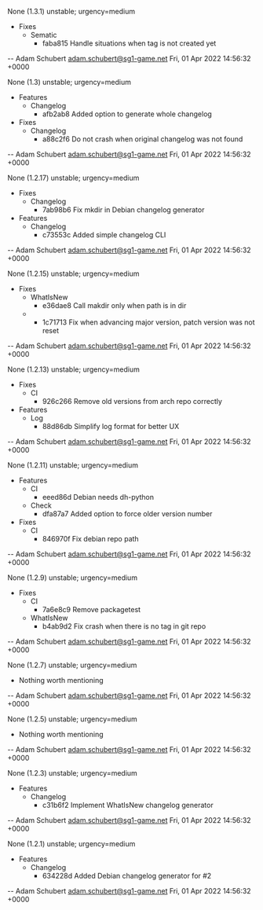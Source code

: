 None (1.3.1) unstable; urgency=medium

  * Fixes
    * Sematic
      * faba815 Handle situations when tag is not created yet

 -- Adam Schubert <adam.schubert@sg1-game.net>  Fri, 01 Apr 2022 14:56:32 +0000


None (1.3) unstable; urgency=medium

  * Features
    * Changelog
      * afb2ab8 Added option to generate whole changelog
  * Fixes
    * Changelog
      * a88c2f6 Do not crash when original changelog was not found

 -- Adam Schubert <adam.schubert@sg1-game.net>  Fri, 01 Apr 2022 14:56:32 +0000


None (1.2.17) unstable; urgency=medium

  * Fixes
    * Changelog
      * 7ab98b6 Fix mkdir in Debian changelog generator
  * Features
    * Changelog
      * c73553c Added simple changelog CLI

 -- Adam Schubert <adam.schubert@sg1-game.net>  Fri, 01 Apr 2022 14:56:32 +0000


None (1.2.15) unstable; urgency=medium

  * Fixes
    * WhatIsNew
      * e36dae8 Call makdir only when path is in dir
    * 
      * 1c71713 Fix when advancing major version, patch version was not reset

 -- Adam Schubert <adam.schubert@sg1-game.net>  Fri, 01 Apr 2022 14:56:32 +0000


None (1.2.13) unstable; urgency=medium

  * Fixes
    * CI
      * 926c266 Remove old versions from arch repo correctly
  * Features
    * Log
      * 88d86db Simplify log format for better UX

 -- Adam Schubert <adam.schubert@sg1-game.net>  Fri, 01 Apr 2022 14:56:32 +0000


None (1.2.11) unstable; urgency=medium

  * Features
    * CI
      * eeed86d Debian needs dh-python
    * Check
      * dfa87a7 Added option to force older version number
  * Fixes
    * CI
      * 846970f Fix debian repo path

 -- Adam Schubert <adam.schubert@sg1-game.net>  Fri, 01 Apr 2022 14:56:32 +0000


None (1.2.9) unstable; urgency=medium

  * Fixes
    * CI
      * 7a6e8c9 Remove packagetest
    * WhatIsNew
      * b4ab9d2 Fix crash when there is no tag in git repo

 -- Adam Schubert <adam.schubert@sg1-game.net>  Fri, 01 Apr 2022 14:56:32 +0000


None (1.2.7) unstable; urgency=medium

  * Nothing worth mentioning

 -- Adam Schubert <adam.schubert@sg1-game.net>  Fri, 01 Apr 2022 14:56:32 +0000


None (1.2.5) unstable; urgency=medium

  * Nothing worth mentioning

 -- Adam Schubert <adam.schubert@sg1-game.net>  Fri, 01 Apr 2022 14:56:32 +0000


None (1.2.3) unstable; urgency=medium

  * Features
    * Changelog
      * c31b6f2 Implement WhatIsNew changelog generator

 -- Adam Schubert <adam.schubert@sg1-game.net>  Fri, 01 Apr 2022 14:56:32 +0000


None (1.2.1) unstable; urgency=medium

  * Features
    * Changelog
      * 634228d Added Debian changelog generator for #2

 -- Adam Schubert <adam.schubert@sg1-game.net>  Fri, 01 Apr 2022 14:56:32 +0000

